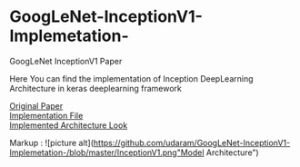 # GoogLeNet-InceptionV1-Implemetation-

GoogLeNet InceptionV1 Paper 

Here You can find the implementation of Inception DeepLearning Architecture in keras deeplearning framework 

<a href="https://github.com/udaram/GoogLeNet-InceptionV1-Implemetation-/blob/master/GoogLeNet%20Paper.pdf">Original Paper</a><br>
<a href="https://github.com/udaram/GoogLeNet-InceptionV1-Implemetation-/blob/master/Inception_V1%20Implementation.ipynb">Implementation File</a><br>
<a href="https://github.com/udaram/GoogLeNet-InceptionV1-Implemetation-/blob/master/InceptionV1.png">Implemented Architecture Look</a><br>

Markup : ![picture alt](https://github.com/udaram/GoogLeNet-InceptionV1-Implemetation-/blob/master/InceptionV1.png"Model Architecture")
